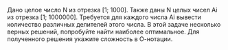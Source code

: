 Дано целое число N из отрезка [1; 1000]. Также даны N целых чисел Ai из отрезка [1; 1000000]. 
Требуется для каждого числа Ai вывести количество различных делителей этого числа.
В этой задаче несколько верных решений, попробуйте найти наиболее оптимальное. 
Для полученного решения укажите сложность в О-нотации.